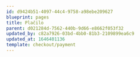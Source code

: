```yaml
---
id: d9424b51-4097-44c4-9758-a98ebe209627
blueprint: pages
title: Plačilo
parent: d021284d-7562-440b-9d66-e8662f053f32
updated_by: c82a7926-03bd-4bb0-81b3-2109899ea6c9
updated_at: 1646401136
template: checkout/payment
---
```

